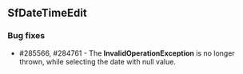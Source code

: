 ## SfDateTimeEdit

### Bug fixes

* \#285566, \#284761 - The **InvalidOperationException** is no longer thrown, while selecting the date with null value.